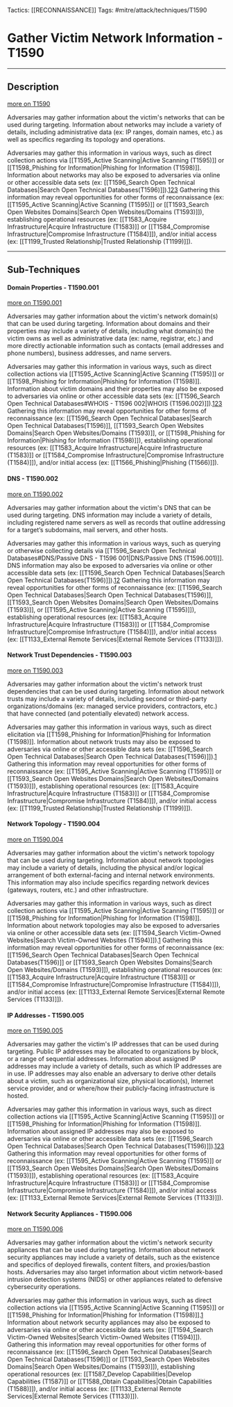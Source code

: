 Tactics: [[RECONNAISSANCE]]
Tags: #mitre/attack/techniques/T1590 

# Gather Victim Network Information - T1590
--- 
## Description

[more on T1590](https://attack.mitre.org/techniques/T1590)

Adversaries may gather information about the victim's networks that can be used during targeting. Information about networks may include a variety of details, including administrative data (ex: IP ranges, domain names, etc.) as well as specifics regarding its topology and operations.

Adversaries may gather this information in various ways, such as direct collection actions via [[T1595_Active Scanning|Active Scanning (T1595)]] or [[T1598_Phishing for Information|Phishing for Information (T1598)]]. Information about networks may also be exposed to adversaries via online or other accessible data sets (ex: [[T1596_Search Open Technical Databases|Search Open Technical Databases(T1596)]]).[1](https://www.whois.net/)[2](https://dnsdumpster.com/)[3](https://www.circl.lu/services/passive-dns/) Gathering this information may reveal opportunities for other forms of reconnaissance (ex: [[T1595_Active Scanning|Active Scanning (T1595)]] or [[T1593_Search Open Websites Domains|Search Open Websites/Domains (T1593)]]), establishing operational resources (ex: [[T1583_Acquire Infrastructure|Acquire Infrastructure (T1583)]] or [[T1584_Compromise Infrastructure|Compromise Infrastructure (T1584)]]), and/or initial access (ex: [[T1199_Trusted Relationship|Trusted Relationship (T1199)]]).

---
## Sub-Techniques

#### Domain Properties - T1590.001
[more on T1590.001](https://attack.mitre.org/techniques/T1590/001)

Adversaries may gather information about the victim's network domain(s) that can be used during targeting. Information about domains and their properties may include a variety of details, including what domain(s) the victim owns as well as administrative data (ex: name, registrar, etc.) and more directly actionable information such as contacts (email addresses and phone numbers), business addresses, and name servers.

Adversaries may gather this information in various ways, such as direct collection actions via [[T1595_Active Scanning|Active Scanning (T1595)]] or [[T1598_Phishing for Information|Phishing for Information (T1598)]]. Information about victim domains and their properties may also be exposed to adversaries via online or other accessible data sets (ex: [[T1596_Search Open Technical Databases#WHOIS - T1596 002|WHOIS (T1596.002)]]).[1](https://www.whois.net/)[2](https://dnsdumpster.com/)[3](https://www.circl.lu/services/passive-dns/) Gathering this information may reveal opportunities for other forms of reconnaissance (ex: [[T1596_Search Open Technical Databases|Search Open Technical Databases(T1596)]], [[T1593_Search Open Websites Domains|Search Open Websites/Domains (T1593)]], or [[T1598_Phishing for Information|Phishing for Information (T1598)]]), establishing operational resources (ex: [[T1583_Acquire Infrastructure|Acquire Infrastructure (T1583)]] or [[T1584_Compromise Infrastructure|Compromise Infrastructure (T1584)]]), and/or initial access (ex: [[T1566_Phishing|Phishing (T1566)]]).

#### DNS - T1590.002
[more on T1590.002](https://attack.mitre.org/techniques/T1590/002)

Adversaries may gather information about the victim's DNS that can be used during targeting. DNS information may include a variety of details, including registered name servers as well as records that outline addressing for a target’s subdomains, mail servers, and other hosts.

Adversaries may gather this information in various ways, such as querying or otherwise collecting details via [[T1596_Search Open Technical Databases#DNS/Passive DNS - T1596 001|DNS/Passive DNS (T1596.001)]]. DNS information may also be exposed to adversaries via online or other accessible data sets (ex: [[T1596_Search Open Technical Databases|Search Open Technical Databases(T1596)]]).[1](https://dnsdumpster.com/)[2](https://www.circl.lu/services/passive-dns/) Gathering this information may reveal opportunities for other forms of reconnaissance (ex: [[T1596_Search Open Technical Databases|Search Open Technical Databases(T1596)]], [[T1593_Search Open Websites Domains|Search Open Websites/Domains (T1593)]], or [[T1595_Active Scanning|Active Scanning (T1595)]]), establishing operational resources (ex: [[T1583_Acquire Infrastructure|Acquire Infrastructure (T1583)]] or [[T1584_Compromise Infrastructure|Compromise Infrastructure (T1584)]]), and/or initial access (ex: [[T1133_External Remote Services|External Remote Services (T1133)]]).

#### Network Trust Dependencies - T1590.003
[more on T1590.003](https://attack.mitre.org/techniques/T1590/003)

Adversaries may gather information about the victim's network trust dependencies that can be used during targeting. Information about network trusts may include a variety of details, including second or third-party organizations/domains (ex: managed service providers, contractors, etc.) that have connected (and potentially elevated) network access.

Adversaries may gather this information in various ways, such as direct elicitation via [[T1598_Phishing for Information|Phishing for Information (T1598)]]. Information about network trusts may also be exposed to adversaries via online or other accessible data sets (ex: [[T1596_Search Open Technical Databases|Search Open Technical Databases(T1596)]]).[1](https://www.slideshare.net/rootedcon/carlos-garca-pentesting-active-directory-forests-rooted2019) Gathering this information may reveal opportunities for other forms of reconnaissance (ex: [[T1595_Active Scanning|Active Scanning (T1595)]] or [[T1593_Search Open Websites Domains|Search Open Websites/Domains (T1593)]]), establishing operational resources (ex: [[T1583_Acquire Infrastructure|Acquire Infrastructure (T1583)]] or [[T1584_Compromise Infrastructure|Compromise Infrastructure (T1584)]]), and/or initial access (ex: [[T1199_Trusted Relationship|Trusted Relationship (T1199)]]).

#### Network Topology - T1590.004
[more on T1590.004](https://attack.mitre.org/techniques/T1590/004)

Adversaries may gather information about the victim's network topology that can be used during targeting. Information about network topologies may include a variety of details, including the physical and/or logical arrangement of both external-facing and internal network environments. This information may also include specifics regarding network devices (gateways, routers, etc.) and other infrastructure.

Adversaries may gather this information in various ways, such as direct collection actions via [[T1595_Active Scanning|Active Scanning (T1595)]] or [[T1598_Phishing for Information|Phishing for Information (T1598)]]. Information about network topologies may also be exposed to adversaries via online or other accessible data sets (ex: [[T1594_Search Victim-Owned Websites|Search Victim-Owned Websites (T1594)]]).[1](https://dnsdumpster.com/) Gathering this information may reveal opportunities for other forms of reconnaissance (ex: [[T1596_Search Open Technical Databases|Search Open Technical Databases(T1596)]] or [[T1593_Search Open Websites Domains|Search Open Websites/Domains (T1593)]]), establishing operational resources (ex: [[T1583_Acquire Infrastructure|Acquire Infrastructure (T1583)]] or [[T1584_Compromise Infrastructure|Compromise Infrastructure (T1584)]]), and/or initial access (ex: [[T1133_External Remote Services|External Remote Services (T1133)]]).

#### IP Addresses - T1590.005
[more on T1590.005](https://attack.mitre.org/techniques/T1590/005)

Adversaries may gather the victim's IP addresses that can be used during targeting. Public IP addresses may be allocated to organizations by block, or a range of sequential addresses. Information about assigned IP addresses may include a variety of details, such as which IP addresses are in use. IP addresses may also enable an adversary to derive other details about a victim, such as organizational size, physical location(s), Internet service provider, and or where/how their publicly-facing infrastructure is hosted.

Adversaries may gather this information in various ways, such as direct collection actions via [[T1595_Active Scanning|Active Scanning (T1595)]] or [[T1598_Phishing for Information|Phishing for Information (T1598)]]. Information about assigned IP addresses may also be exposed to adversaries via online or other accessible data sets (ex: [[T1596_Search Open Technical Databases|Search Open Technical Databases(T1596)]]).[1](https://www.whois.net/)[2](https://dnsdumpster.com/)[3](https://www.circl.lu/services/passive-dns/) Gathering this information may reveal opportunities for other forms of reconnaissance (ex: [[T1595_Active Scanning|Active Scanning (T1595)]] or [[T1593_Search Open Websites Domains|Search Open Websites/Domains (T1593)]]), establishing operational resources (ex: [[T1583_Acquire Infrastructure|Acquire Infrastructure (T1583)]] or [[T1584_Compromise Infrastructure|Compromise Infrastructure (T1584)]]), and/or initial access (ex: [[T1133_External Remote Services|External Remote Services (T1133)]]).

#### Network Security Appliances - T1590.006
[more on T1590.006](https://attack.mitre.org/techniques/T1590/006)

Adversaries may gather information about the victim's network security appliances that can be used during targeting. Information about network security appliances may include a variety of details, such as the existence and specifics of deployed firewalls, content filters, and proxies/bastion hosts. Adversaries may also target information about victim network-based intrusion detection systems (NIDS) or other appliances related to defensive cybersecurity operations.

Adversaries may gather this information in various ways, such as direct collection actions via [[T1595_Active Scanning|Active Scanning (T1595)]] or [[T1598_Phishing for Information|Phishing for Information (T1598)]].[1](https://nmap.org/book/firewalls.html) Information about network security appliances may also be exposed to adversaries via online or other accessible data sets (ex: [[T1594_Search Victim-Owned Websites|Search Victim-Owned Websites (T1594)]]). Gathering this information may reveal opportunities for other forms of reconnaissance (ex: [[T1596_Search Open Technical Databases|Search Open Technical Databases(T1596)]] or [[T1593_Search Open Websites Domains|Search Open Websites/Domains (T1593)]]), establishing operational resources (ex: [[T1587_Develop Capabilities|Develop Capabilities (T1587)]] or [[T1588_Obtain Capabilities|Obtain Capabilities (T1588)]]), and/or initial access (ex: [[T1133_External Remote Services|External Remote Services (T1133)]]).

